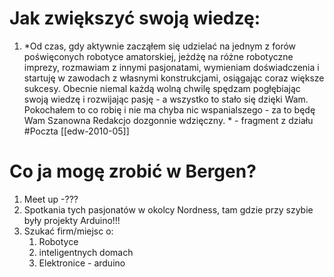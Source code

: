 # Jak zwiększyć swoją wiedzę:
1. *Od czas, gdy aktywnie zacząłem się udzielać na jednym z forów poświęconych robotyce amatorskiej, jeżdżę na różne robotyczne imprezy, rozmawiam z innymi pasjonatami, wymieniam doświadczenia i startuję w zawodach z własnymi konstrukcjami, osiągając coraz większe sukcesy. Obecnie niemal każdą wolną chwilę spędzam pogłębiając swoją wiedzę i rozwijając pasję - a wszystko to stało się dzięki Wam. Pokochałem to co robię i nie ma chyba nic wspanialszego - za to będę Wam Szanowna Redakcjo dozgonnie wdzięczny. * - fragment z działu #Poczta [[edw-2010-05]] 

# Co ja mogę zrobić w Bergen?
1. Meet up -???
2. Spotkania tych pasjonatów w okolcy Nordness, tam gdzie przy szybie były projekty Arduino!!!
3. Szukać firm/miejsc o:
	1. Robotyce
	2. inteligentnych domach
	3. Elektronice - arduino